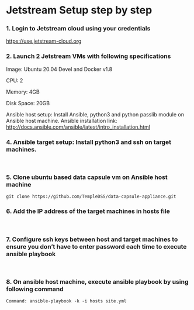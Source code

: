 # Jetstream Setup step by step
### 1. Login to Jetstream cloud using your credentials
https://use.jetstream-cloud.org

### 2. Launch 2 Jetstream VMs with following specifications
Image: Ubuntu 20.04 Devel and Docker v1.8

CPU: 2

Memory: 4GB

Disk Space: 20GB

Ansible host setup: Install Ansible, python3 and python passlib module on Ansible host machine. Ansible installation link:
http://docs.ansible.com/ansible/latest/intro_installation.html

### 4. Ansible target setup: Install python3 and ssh on target machines.
</br>

### 5. Clone ubuntu based data capsule vm on Ansible host machine
```
git clone https://github.com/TempleDSS/data-capsule-appliance.git
```

### 6. Add the IP address of the target machines in hosts file
</br>

### 7. Configure ssh keys between host and target machines to ensure you don’t have to enter password each time to execute ansible playbook
</br> 

### 8. On ansible host machine, execute ansible playbook by using following command
```
Command: ansible-playbook -k -i hosts site.yml
```